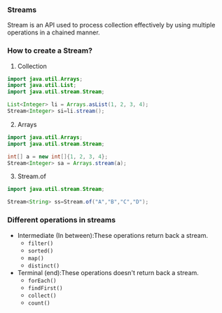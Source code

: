 ### Streams
Stream is an API used to process collection effectively by using multiple operations in a chained manner.

### How to create a Stream?
1. Collection

```java
import java.util.Arrays;
import java.util.List;
import java.util.stream.Stream;

List<Integer> li = Arrays.asList(1, 2, 3, 4);
Stream<Integer> si=li.stream();
```

2. Arrays

```java
import java.util.Arrays;
import java.util.stream.Stream;

int[] a = new int[]{1, 2, 3, 4};
Stream<Integer> sa = Arrays.stream(a);
```

3. Stream.of

```java
import java.util.stream.Stream;

Stream<String> ss=Stream.of("A","B","C","D");
```

### Different operations in streams
- Intermediate (In between):These operations return back a stream.
  - `filter()`
  - `sorted()`
  - `map()`
  - `distinct()`
- Terminal (end):These operations doesn't return back a stream.
  - `forEach()`
  - `findFirst()`
  - `collect()`
  - `count()`